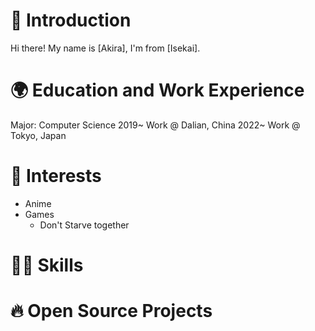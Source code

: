 # 🌱 Introduction

Hi there! 
My name is [Akira],
I'm from [Isekai].

# 🌍 Education and Work Experience

Major: Computer Science
2019~ Work @ Dalian, China
2022~ Work @ Tokyo, Japan

# 🔭 Interests

- Anime
- Games
  - Don't Starve together

# 🧑‍🎓 Skills
# 🔥 Open Source Projects

